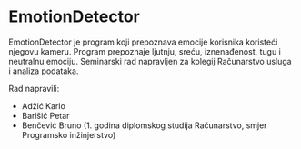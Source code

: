 # EmotionDetector

EmotionDetector je program koji prepoznava emocije korisnika koristeći njegovu kameru. Program prepoznaje ljutnju, sreću, iznenađenost, tugu i neutralnu emociju.
Seminarski rad napravljen za kolegij Računarstvo usluga i analiza podataka.

Rad napravili:
- Adžić Karlo
- Barišić Petar
- Benčević Bruno
(1. godina diplomskog studija Računarstvo, smjer Programsko inžinjerstvo)